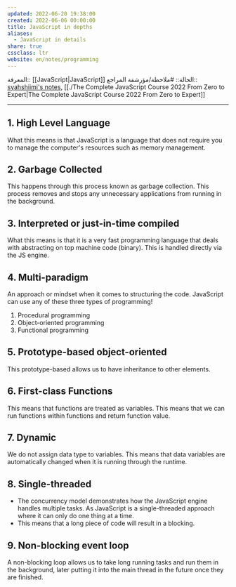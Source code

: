 ```yaml
---
updated: 2022-06-20 19:38:00
created: 2022-06-06 00:00:00
title: JavaScript in depths
aliases:
  - JavaScript in details
share: true
cssclass: ltr
website: en/notes/programming
---
```


المعرفة:: [[JavaScript|JavaScript]]
الحالة:: #ملاحظة/مؤرشفة
المراجع:: [syahshiimi's notes](<https://github.com/syahshiimi/second-brain/blob/a6bbf926dc6a391717c005c47e7f5b6a5e9327d9/05%20Learning/00%20JavaScript/202106301842%20What%20is%20Javascript%20(detailed).md>), [[./The Complete JavaScript Course 2022 From Zero to Expert|The Complete JavaScript Course 2022 From Zero to Expert]]

---

## 1. High Level Language

What this means is that JavaScript is a language that does not require you to manage the computer's resources such as memory management.

## 2. Garbage Collected

This happens through this process known as garbage collection. This process removes and stops any unnecessary applications from running in the background.

## 3. Interpreted or just-in-time compiled

What this means is that it is a very fast programming language that deals with abstracting on top machine code (binary). This is handled directly via the JS engine.

## 4. Multi-paradigm

An approach or mindset when it comes to structuring the code. JavaScript can use any of these three types of programming!

1. Procedural programming
2. Object-oriented programming
3. Functional programming

## 5. Prototype-based object-oriented

This prototype-based allows us to have inheritance to other elements.

## 6. First-class Functions

This means that functions are treated as variables. This means that we can run functions within functions and return function value.

## 7. Dynamic

We do not assign data type to variables. This means that data variables are automatically changed when it is running through the runtime.

## 8. Single-threaded

- The concurrency model demonstrates how the JavaScript engine handles multiple tasks. As JavaScript is a single-threaded approach where it can only do one thing at a time.
- This means that a long piece of code will result in a blocking.

## 9. Non-blocking event loop

A non-blocking loop allows us to take long running tasks and run them in the background, later putting it into the main thread in the future once they are finished.
